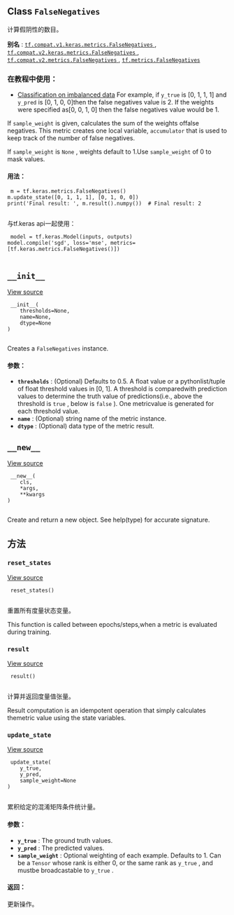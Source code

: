 

## Class  `FalseNegatives` 
计算假阴性的数目。

**别名** : [ `tf.compat.v1.keras.metrics.FalseNegatives` ](/api_docs/python/tf/keras/metrics/FalseNegatives), [ `tf.compat.v2.keras.metrics.FalseNegatives` ](/api_docs/python/tf/keras/metrics/FalseNegatives), [ `tf.compat.v2.metrics.FalseNegatives` ](/api_docs/python/tf/keras/metrics/FalseNegatives), [ `tf.metrics.FalseNegatives` ](/api_docs/python/tf/keras/metrics/FalseNegatives)

### 在教程中使用：
- [Classification on imbalanced data](https://tensorflow.google.cn/tutorials/structured_data/imbalanced_data)
For example, if  `y_true`  is [0, 1, 1, 1] and  `y_pred`  is [0, 1, 0, 0]then the false negatives value is 2.  If the weights were specified as[0, 0, 1, 0] then the false negatives value would be 1.

If  `sample_weight`  is given, calculates the sum of the weights offalse negatives. This metric creates one local variable,  `accumulator` that is used to keep track of the number of false negatives.

If  `sample_weight`  is  `None` , weights default to 1.Use  `sample_weight`  of 0 to mask values.

#### 用法：


```
 m = tf.keras.metrics.FalseNegatives()
m.update_state([0, 1, 1, 1], [0, 1, 0, 0])
print('Final result: ', m.result().numpy())  # Final result: 2
 
```

与tf.keras api一起使用：

```
 model = tf.keras.Model(inputs, outputs)
model.compile('sgd', loss='mse', metrics=[tf.keras.metrics.FalseNegatives()])
 
```

##  `__init__` 
[View source](https://github.com/tensorflow/tensorflow/blob/r2.0/tensorflow/python/keras/metrics.py#L984-L1000)

```
 __init__(
    thresholds=None,
    name=None,
    dtype=None
)
 
```

Creates a  `FalseNegatives`  instance.

#### 参数：
- **`thresholds`** : (Optional) Defaults to 0.5. A float value or a pythonlist/tuple of float threshold values in [0, 1]. A threshold is comparedwith prediction values to determine the truth value of predictions(i.e., above the threshold is  `true` , below is  `false` ). One metricvalue is generated for each threshold value.
- **`name`** : (Optional) string name of the metric instance.
- **`dtype`** : (Optional) data type of the metric result.


##  `__new__` 
[View source](https://github.com/tensorflow/tensorflow/blob/r2.0/tensorflow/python/keras/metrics.py#L144-L160)

```
 __new__(
    cls,
    *args,
    **kwargs
)
 
```

Create and return a new object.  See help(type) for accurate signature.

## 方法


###  `reset_states` 
[View source](https://github.com/tensorflow/tensorflow/blob/r2.0/tensorflow/python/keras/metrics.py#L892-L895)

```
 reset_states()
 
```

重置所有度量状态变量。

This function is called between epochs/steps,when a metric is evaluated during training.

###  `result` 
[View source](https://github.com/tensorflow/tensorflow/blob/r2.0/tensorflow/python/keras/metrics.py#L885-L890)

```
 result()
 
```

计算并返回度量值张量。

Result computation is an idempotent operation that simply calculates themetric value using the state variables.

###  `update_state` 
[View source](https://github.com/tensorflow/tensorflow/blob/r2.0/tensorflow/python/keras/metrics.py#L865-L883)

```
 update_state(
    y_true,
    y_pred,
    sample_weight=None
)
 
```

累积给定的混淆矩阵条件统计量。

#### 参数：
- **`y_true`** : The ground truth values.
- **`y_pred`** : The predicted values.
- **`sample_weight`** : Optional weighting of each example. Defaults to 1. Can be a `Tensor`  whose rank is either 0, or the same rank as  `y_true` , and mustbe broadcastable to  `y_true` .


#### 返回：
更新操作。

